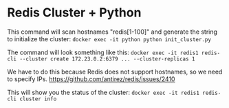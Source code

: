 # Redis Cluster + Python


This command will scan hostnames "redis[1-100]" and generate the string to initialize the cluster:
```docker exec -it python python init_cluster.py```

The command will look something like this: `docker exec -it redis1 redis-cli --cluster create 172.23.0.2:6379 ... --cluster-replicas 1`

We have to do this because Redis does not support hostnames, so we need to specify IPs. https://github.com/antirez/redis/issues/2410


This will show you the status of the cluster:
```docker exec -it redis1 redis-cli cluster info```

